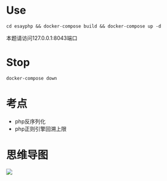 # Use

```
cd esayphp && docker-compose build && docker-compose up -d
```
本题请访问127.0.0.1:8043端口
# Stop

```
docker-compose down
```

# 考点

- php反序列化
- php正则引擎回溯上限

# 思维导图
![](https://github.com/E-bounce/snert_ctf/blob/master/esayphp/%E6%9E%84%E9%80%A0%E5%A5%BD%E7%9A%84%E5%BA%8F%E5%88%97%E5%8C%96%E6%95%B0%E6%8D%AE.png)

